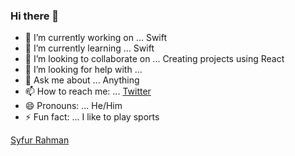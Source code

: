 ### Hi there 👋

- 🔭 I’m currently working on ... Swift
- 🌱 I’m currently learning ... Swift
- 👯 I’m looking to collaborate on ... Creating projects using React
- 🤔 I’m looking for help with ... 
- 💬 Ask me about ... Anything
- 📫 How to reach me: ... [Twitter](https://twitter.com/Syfur23)
- 😄 Pronouns: ... He/Him
- ⚡ Fun fact: ... I like to play sports
<script src="https://platform.linkedin.com/badges/js/profile.js" async defer type="text/javascript"></script>
<div class="badge-base LI-profile-badge" data-locale="en_US" data-size="medium" data-theme="dark" data-type="VERTICAL" data-vanity="syfurrahman" data-version="v1"><a class="badge-base__link LI-simple-link" href="https://www.linkedin.com/in/syfurrahman?trk=profile-badge">Syfur Rahman</a></div>
              
